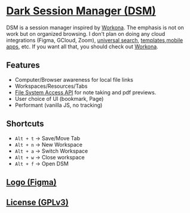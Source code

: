 # [Dark Session Manager (DSM)](https://github.com/chris56974/dark-session-manager)

DSM is a session manager inspired by [Workona](https://workona.com/). The emphasis is not on work but on organized browsing. I don't plan on doing any cloud integrations (Figma, GCloud, Zoom), [universal search](https://workona.com/help/search/), [templates](https://workona.com/templates/),[mobile apps](https://workona.com/help/mobile-support/), etc. If you want all that, you should check out [Workona](https://workona.com/).

## Features

- Computer/Browser awareness for local file links
- Workspaces/Resources/Tabs
- [File System Access API](https://developer.mozilla.org/en-US/docs/Web/API/File_System_Access_API) for note taking and pdf previews.
- User choice of UI (bookmark, Page)
- Performant (vanilla JS, no tracking)

## Shortcuts

- `Alt + t` -> Save/Move Tab
- `Alt + n` -> New Workspace
- `Alt + a` -> Switch Workspace
- `Alt + w` -> Close workspace
- `Alt + f` -> Open DSM

## [Logo (Figma)](https://www.figma.com/file/f3AxaotOiuVRECkb7Iqy8k/Dark-Session-Manager-Logo?node-id=0%3A1)


## [License (GPLv3)](https://github.com/chris56974/dark-session-manager/blob/main/LICENSE)

